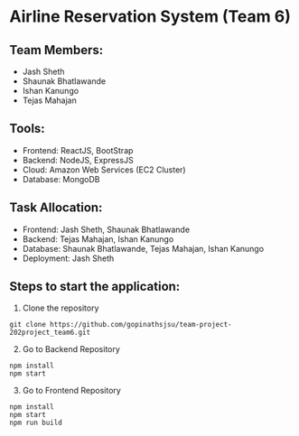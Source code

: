 # Airline Reservation System (Team 6)


## Team Members:
- Jash Sheth
- Shaunak Bhatlawande
- Ishan Kanungo
- Tejas Mahajan

## Tools:
- Frontend: ReactJS, BootStrap
- Backend: NodeJS, ExpressJS
- Cloud: Amazon Web Services (EC2 Cluster)
- Database: MongoDB

## Task Allocation:
- Frontend: Jash Sheth, Shaunak Bhatlawande
- Backend: Tejas Mahajan, Ishan Kanungo
- Database: Shaunak Bhatlawande, Tejas Mahajan, Ishan Kanungo
- Deployment: Jash Sheth

## Steps to start the application:
1. Clone the repository
```
git clone https://github.com/gopinathsjsu/team-project-202project_team6.git
```
2. Go to Backend Repository
```
npm install
npm start
```
3. Go to Frontend Repository
```
npm install
npm start
npm run build
```
